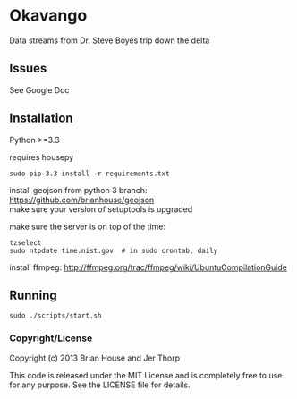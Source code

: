 Okavango
========

Data streams from Dr. Steve Boyes trip down the delta

Issues
------
See Google Doc


Installation
------------

Python >=3.3

requires housepy

    sudo pip-3.3 install -r requirements.txt

install geojson from python 3 branch: https://github.com/brianhouse/geojson  
make sure your version of setuptools is upgraded


make sure the server is on top of the time:

    tzselect
    sudo ntpdate time.nist.gov  # in sudo crontab, daily


install ffmpeg: http://ffmpeg.org/trac/ffmpeg/wiki/UbuntuCompilationGuide


Running
-------

    sudo ./scripts/start.sh


### Copyright/License

Copyright (c) 2013 Brian House and Jer Thorp

This code is released under the MIT License and is completely free to use for any purpose. See the LICENSE file for details.
